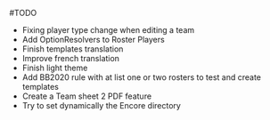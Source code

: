 #TODO
- Fixing player type change when editing a team
- Add OptionResolvers to Roster Players
- Finish templates translation
- Improve french translation
- Finish light theme
- Add BB2020 rule with at list one or two rosters to test and create templates
- Create a Team sheet 2 PDF feature 
- Try to set dynamically the Encore directory